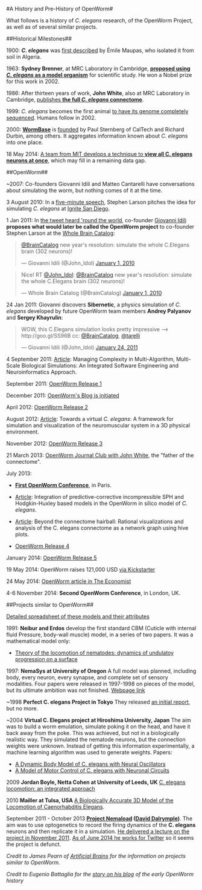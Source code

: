
#A History and Pre-History of OpenWorm#

What follows is a history of *C. elegans* research, of the OpenWorm Project, as well as of several similar projects.

##Historical Milestones##

1900: ***C. elegans*** was [first described](http://en.wikipedia.org/wiki/History_of_research_on_Caenorhabditis_elegans) by Émile Maupas, who isolated it from soil in Algeria.

1963: **Sydney Brenner**, at MRC Laboratory in Cambridge, [**proposed using *C. elegans* as a model organism**](http://en.wikipedia.org/wiki/History_of_research_on_Caenorhabditis_elegans) for scientific study.  He won a Nobel prize for this work in 2002.

1986: After thirteen years of work, **John White**, also at MRC Laboratory in Cambridge, [publishes **the full *C. elegans* connectome**](http://www.wormatlas.org/ver1/MoW_built0.92/toc.html).

1999: *C. elegans* becomes the first animal [to have its genome completely sequenced](http://www.sanger.ac.uk/research/projects/caenorhabditisgenomics/).  Humans follow in 2002.

2000: [**WormBase**](http://www.wormbase.org/about#0--10) is [founded](http://nar.oxfordjournals.org/content/38/suppl_1/D463.abstract) by Paul Sternberg of CalTech and Richard Durbin, among others.  It aggregates information known about *C. elegans* into one place.

18 May 2014: [A team from MIT develops a technique to **view all C. elegans neurons at once**](http://www.nature.com/nmeth/journal/v11/n7/full/nmeth.2964.html), which may fill in a remaining data gap.


##OpenWorm##

~2007: Co-founders Giovanni Idili and Matteo Cantarelli have conversations about simulating the worm, but nothing comes of it at the time.

3 August 2010: In a [five-minute speech](https://www.youtube.com/watch?v=Sb1V_OKqRfc), Stephen Larson pitches the idea for simulating *C. elegans* at [Ignite San Diego](http://ignitesandiego.org/).

1 Jan 2011: In [the tweet heard 'round the world](http://www.sciencetogrok.com/2013/03/a-great-role-model-for-collaborative.html), co-founder [Giovanni Idili](http://twitter.com/john_idol) **proposes what would later be called the OpenWorm project** to co-founder Stephen Larson at the [Whole Brain Catalog](http://twitter.com/BrainCatalog):

<blockquote class="twitter-tweet" lang="en"><p><a href="https://twitter.com/BrainCatalog">@BrainCatalog</a> new year&#39;s resolution: simulate the whole C.Elegans brain (302 neurons)!</p>&mdash; Giovanni Idili (@John_Idol) <a href="https://twitter.com/John_Idol/status/7279117575">January 1, 2010</a></blockquote>
<script async src="//platform.twitter.com/widgets.js" charset="utf-8"></script>

<blockquote class="twitter-tweet" lang="en"><p>Nice! RT <a href="https://twitter.com/John_Idol">@John_Idol</a>: <a href="https://twitter.com/BrainCatalog">@BrainCatalog</a> new year&#39;s resolution: simulate the whole C.Elegans brain (302 neurons)!</p>&mdash; Whole Brain Catalog (@BrainCatalog) <a href="https://twitter.com/BrainCatalog/status/7279523701">January 1, 2010</a></blockquote>
<script async src="//platform.twitter.com/widgets.js" charset="utf-8"></script>

24 Jan 2011: Giovanni discovers **Sibernetic**, a physics simulation of *C. elegans* developed by future OpenWorm team members **Andrey Palyanov** and **Sergey Khayrulin**:
<blockquote class="twitter-tweet" lang="en"><p>WOW, this C.Elegans simulation looks pretty impressive --&gt; http://goo.gl/SS96B cc: <a href="https://twitter.com/BrainCatalog">@BrainCatalog</a>, <a href="https://twitter.com/tarelli">@tarelli</a></p>&mdash; Giovanni Idili (@John_Idol) <a href="https://twitter.com/John_Idol/status/29603680760111104">January 24, 2011</a></blockquote>
<script async src="//platform.twitter.com/widgets.js" charset="utf-8"></script> 

4 September 2011: [Article](http://www.openworm.org/publications.html): Managing Complexity in Multi-Algorithm, Multi-Scale Biological Simulations: An Integrated Software Engineering and Neuroinformatics Approach.

September 2011: [OpenWorm Release 1](http://docs.openworm.org/en/latest/releases.html#releases) 

December 2011: [OpenWorm's Blog is initiated](http://blog.openworm.org/post/14895262028/in-order-to-build-a-whole-organism-first-you-must)

April 2012: [OpenWorm Release 2](http://docs.openworm.org/en/latest/releases.html#releases)

August 2012: [Article](http://www.openworm.org/publications.html): Towards a virtual *C. elegans*: A framework for simulation and visualization of the neuromuscular system in a 3D physical environment.

November 2012: [OpenWorm Release 3](http://docs.openworm.org/en/latest/releases.html#releases)

21 March 2013: [OpenWorm Journal Club with John White](http://blog.openworm.org/post/45995934318/openworm-journal-club-father-of-the-connectome), the "father of the connectome".

July 2013:

- [**First OpenWorm Conference**](http://blog.openworm.org/post/57193347335/community-updates-from-openworm-in-paris), in Paris.

- [Article](http://www.openworm.org/publications.html): Integration of predictive-corrective incompressible SPH and Hodgkin-Huxley based models in the OpenWorm in silico model of *C. elegans*.

- [Article](http://www.openworm.org/publications.html): Beyond the connectome hairball: Rational visualizations and analysis of the C. elegans connectome as a network graph using hive plots. 

- [OpenWorm Release 4](http://docs.openworm.org/en/latest/releases.html#releases)

January 2014: [OpenWorm Release 5](http://docs.openworm.org/en/latest/releases.html#releases)

19 May 2014: OpenWorm raises 121,000 USD [via Kickstarter](https://www.kickstarter.com/projects/openworm/openworm-a-digital-organism-in-your-browser)

24 May 2014: [OpenWorm article in The Economist](http://www.economist.com/news/science-and-technology/21602661-crowd-funded-project-aims-build-worlds-first-simulated-organism-computer)

4-6 November 2014: **Second OpenWorm Conference**, in London, UK.


##Projects similar to OpenWorm##

[Detailed spreadsheet of these models and their attributes](https://docs.google.com/spreadsheets/d/1NclOVMRIqY_hn-aL8MdLlJrfuhDgNJyk_ChsZMjugmE/edit#gid=0)

1991: **Neibur and Erdos** develop the first standard CBM (Cuticle with internal fluid Pressure, body-wall muscle) model, in a series of two papers.  It was a mathematical model only:

- [Theory of the locomotion of nematodes: dynamics of undulatoy progression on a surface](http://scholar.google.ca/citations?view_op=view_citation&hl=en&user=ipKi9CIAAAAJ&citation_for_view=ipKi9CIAAAAJ:Se3iqnhoufwC)

1997: **NemaSys at University of Oregon**  A full model was planned, including body, every neuron, every synapse, and complete set of sensory modalities.  Four papers were released in 1997-1998 on pieces of the model, but its ultimate ambition was not finished. [Webpage link](http://www.csi.uoregon.edu/projects/celegans/)

~1998 **Perfect C. elegans Project in Tokyo**
They released [an initial report](http://www.mitpressjournals.org/doi/abs/10.1162/106454698568495#.VDrtDfldV8E), but no more.

~2004 **Virtual C. Elegans project at Hiroshima University, Japan**
The aim was to build a worm emulation, simulate poking it on the head, and have it back away from the poke. This was achieved, but not in a biologically realistic way. They simulated the nematode neurons, but the connection weights were unknown. Instead of getting this information experimentally, a machine learning algorithm was used to generate weights. Papers:

- [A Dynamic Body Model of C. elegans with Neural Oscillators](http://www.bsys.hiroshima-u.ac.jp/pub/pdf/J/J_152.pdf)
- [A Model of Motor Control of C. elegans with Neuronal Circuits](http://www.bsys.hiroshima-u.ac.jp/pub/pdf/J/J_153.pdf)

2009 **Jordan Boyle, Netta Cohen at University of Leeds, UK**
[C. elegans locomotion: an integrated approach](http://www.comp.leeds.ac.uk/jboyle/JordanBoyle_files/J_Boyle_PhD.pdf)

2010 **Mailler at Tulsa, USA** [A Biologically Accurate 3D Model of the Locomotion of Caenorhabditis Elegans](http://www.personal.utulsa.edu/~roger-mailler/publications/BIOSYSCOM2010.pdf).

September 2011 - October 2013 **[Project Nemaload](http://nemaload.davidad.org/) ([David Dalrymple](http://syntheticneurobiology.org/people/display/144/26))**.
The aim was to use optogenetics to record the firing dynamics of the **C. elegans** neurons and then replicate it in a simulation.  [He delivered a lecture on the project in November 2011](http://www.youtube.com/watch?v=xW77lANeJas).  [As of June 2014 he works for Twitter](https://www.linkedin.com/profile/view?id=66199655) so it seems the project is defunct.



*Credit to James Pearn of [Artificial Brains](http://www.artificialbrains.com/openworm) for the information on projects similar to OpenWorm.*

*Credit to Eugenio Battaglia for the [story on his blog](http://www.sciencetogrok.com/2013/03/a-great-role-model-for-collaborative.html) of the early OpenWorm history*